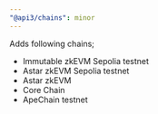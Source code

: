 ```yaml
---
"@api3/chains": minor
---
```


Adds following chains;
* Immutable zkEVM Sepolia testnet
* Astar zkEVM Sepolia testnet
* Astar zkEVM
* Core Chain
* ApeChain testnet